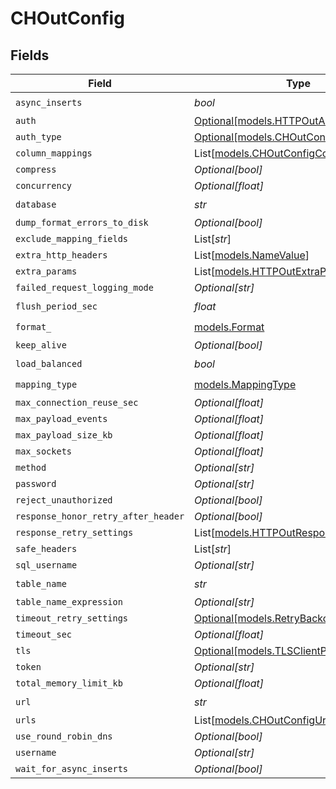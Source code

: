 # CHOutConfig


## Fields

| Field                                                                              | Type                                                                               | Required                                                                           | Description                                                                        |
| ---------------------------------------------------------------------------------- | ---------------------------------------------------------------------------------- | ---------------------------------------------------------------------------------- | ---------------------------------------------------------------------------------- |
| `async_inserts`                                                                    | *bool*                                                                             | :heavy_check_mark:                                                                 | N/A                                                                                |
| `auth`                                                                             | [Optional[models.HTTPOutAuthConfig]](../models/httpoutauthconfig.md)               | :heavy_minus_sign:                                                                 | N/A                                                                                |
| `auth_type`                                                                        | [Optional[models.CHOutConfigAuthType]](../models/choutconfigauthtype.md)           | :heavy_minus_sign:                                                                 | N/A                                                                                |
| `column_mappings`                                                                  | List[[models.CHOutConfigColumnMappings](../models/choutconfigcolumnmappings.md)]   | :heavy_minus_sign:                                                                 | N/A                                                                                |
| `compress`                                                                         | *Optional[bool]*                                                                   | :heavy_minus_sign:                                                                 | N/A                                                                                |
| `concurrency`                                                                      | *Optional[float]*                                                                  | :heavy_minus_sign:                                                                 | N/A                                                                                |
| `database`                                                                         | *str*                                                                              | :heavy_check_mark:                                                                 | N/A                                                                                |
| `dump_format_errors_to_disk`                                                       | *Optional[bool]*                                                                   | :heavy_minus_sign:                                                                 | N/A                                                                                |
| `exclude_mapping_fields`                                                           | List[*str*]                                                                        | :heavy_minus_sign:                                                                 | N/A                                                                                |
| `extra_http_headers`                                                               | List[[models.NameValue](../models/namevalue.md)]                                   | :heavy_minus_sign:                                                                 | N/A                                                                                |
| `extra_params`                                                                     | List[[models.HTTPOutExtraParamConfig](../models/httpoutextraparamconfig.md)]       | :heavy_minus_sign:                                                                 | N/A                                                                                |
| `failed_request_logging_mode`                                                      | *Optional[str]*                                                                    | :heavy_minus_sign:                                                                 | N/A                                                                                |
| `flush_period_sec`                                                                 | *float*                                                                            | :heavy_check_mark:                                                                 | N/A                                                                                |
| `format_`                                                                          | [models.Format](../models/format_.md)                                              | :heavy_check_mark:                                                                 | N/A                                                                                |
| `keep_alive`                                                                       | *Optional[bool]*                                                                   | :heavy_minus_sign:                                                                 | N/A                                                                                |
| `load_balanced`                                                                    | *bool*                                                                             | :heavy_check_mark:                                                                 | N/A                                                                                |
| `mapping_type`                                                                     | [models.MappingType](../models/mappingtype.md)                                     | :heavy_check_mark:                                                                 | N/A                                                                                |
| `max_connection_reuse_sec`                                                         | *Optional[float]*                                                                  | :heavy_minus_sign:                                                                 | N/A                                                                                |
| `max_payload_events`                                                               | *Optional[float]*                                                                  | :heavy_minus_sign:                                                                 | N/A                                                                                |
| `max_payload_size_kb`                                                              | *Optional[float]*                                                                  | :heavy_minus_sign:                                                                 | N/A                                                                                |
| `max_sockets`                                                                      | *Optional[float]*                                                                  | :heavy_minus_sign:                                                                 | N/A                                                                                |
| `method`                                                                           | *Optional[str]*                                                                    | :heavy_minus_sign:                                                                 | N/A                                                                                |
| `password`                                                                         | *Optional[str]*                                                                    | :heavy_minus_sign:                                                                 | N/A                                                                                |
| `reject_unauthorized`                                                              | *Optional[bool]*                                                                   | :heavy_minus_sign:                                                                 | N/A                                                                                |
| `response_honor_retry_after_header`                                                | *Optional[bool]*                                                                   | :heavy_minus_sign:                                                                 | N/A                                                                                |
| `response_retry_settings`                                                          | List[[models.HTTPOutResponseRetryConfig](../models/httpoutresponseretryconfig.md)] | :heavy_minus_sign:                                                                 | N/A                                                                                |
| `safe_headers`                                                                     | List[*str*]                                                                        | :heavy_minus_sign:                                                                 | N/A                                                                                |
| `sql_username`                                                                     | *Optional[str]*                                                                    | :heavy_minus_sign:                                                                 | N/A                                                                                |
| `table_name`                                                                       | *str*                                                                              | :heavy_check_mark:                                                                 | N/A                                                                                |
| `table_name_expression`                                                            | *Optional[str]*                                                                    | :heavy_minus_sign:                                                                 | N/A                                                                                |
| `timeout_retry_settings`                                                           | [Optional[models.RetryBackoffOptions]](../models/retrybackoffoptions.md)           | :heavy_minus_sign:                                                                 | N/A                                                                                |
| `timeout_sec`                                                                      | *Optional[float]*                                                                  | :heavy_minus_sign:                                                                 | N/A                                                                                |
| `tls`                                                                              | [Optional[models.TLSClientParams]](../models/tlsclientparams.md)                   | :heavy_minus_sign:                                                                 | N/A                                                                                |
| `token`                                                                            | *Optional[str]*                                                                    | :heavy_minus_sign:                                                                 | N/A                                                                                |
| `total_memory_limit_kb`                                                            | *Optional[float]*                                                                  | :heavy_minus_sign:                                                                 | N/A                                                                                |
| `url`                                                                              | *str*                                                                              | :heavy_check_mark:                                                                 | N/A                                                                                |
| `urls`                                                                             | List[[models.CHOutConfigUrls](../models/choutconfigurls.md)]                       | :heavy_minus_sign:                                                                 | N/A                                                                                |
| `use_round_robin_dns`                                                              | *Optional[bool]*                                                                   | :heavy_minus_sign:                                                                 | N/A                                                                                |
| `username`                                                                         | *Optional[str]*                                                                    | :heavy_minus_sign:                                                                 | N/A                                                                                |
| `wait_for_async_inserts`                                                           | *Optional[bool]*                                                                   | :heavy_minus_sign:                                                                 | N/A                                                                                |